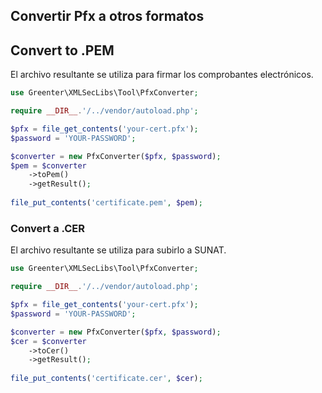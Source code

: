 ## Convertir Pfx a otros formatos

## Convert to .PEM
El archivo resultante se utiliza para firmar los comprobantes electrónicos.
```php
use Greenter\XMLSecLibs\Tool\PfxConverter;

require __DIR__.'/../vendor/autoload.php';

$pfx = file_get_contents('your-cert.pfx');
$password = 'YOUR-PASSWORD';

$converter = new PfxConverter($pfx, $password);
$pem = $converter
    ->toPem()
    ->getResult();
    
file_put_contents('certificate.pem', $pem);
```

### Convert a .CER
El archivo resultante se utiliza para subirlo a SUNAT.
```php
use Greenter\XMLSecLibs\Tool\PfxConverter;

require __DIR__.'/../vendor/autoload.php';

$pfx = file_get_contents('your-cert.pfx');
$password = 'YOUR-PASSWORD';

$converter = new PfxConverter($pfx, $password);
$cer = $converter
    ->toCer()
    ->getResult();
    
file_put_contents('certificate.cer', $cer);
```